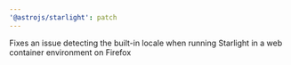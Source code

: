 ```yaml
---
'@astrojs/starlight': patch
---
```


Fixes an issue detecting the built-in locale when running Starlight in a web container environment on Firefox
